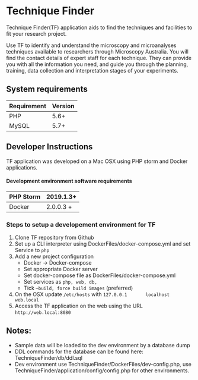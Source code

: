 # Technique Finder

Technique Finder(TF) application aids to find the techniques and facilities to fit your research project.

Use TF to identify and understand the microscopy and microanalyses techniques available to researchers through Microscopy Australia.
You will find the contact details of expert staff for each technique. They can provide you with all the information you need,
and guide you through the planning, training, data collection and interpretation stages of your experiments.

## System requirements

| Requirement | Version|
|-----|-----|
| PHP | 5.6+|
| MySQL| 5.7+|

 
## Developer Instructions
TF application was developed on a Mac OSX using PHP storm and Docker applications.

#### Development environment software requirements

| PHP Storm | 2019.1.3+ |
|---------- |---------- |
| Docker    | 2.0.0.3 + |

### Steps to setup a developement environment for TF
1. Clone TF repository from Github
2. Set up a CLI interpreter using DockerFiles/docker-compose.yml and set Service to `php`
3. Add a new project configuration
    - Docker -> Docker-compose
    - Set appropriate Docker server
    - Set docker-compose file as DockerFiles/docker-compose.yml
    - Set services as `php, web, db,`
    - Tick `—build, force build images` (preferred)
4. On the OSX update `/etc/hosts` with ```127.0.0.1       localhost web.local```
5. Access the TF application on the web using the URL `http://web.local:8080`


## Notes:
- Sample data will be loaded to the dev environment by a database dump
- DDL commands for the database can be found here: TechniqueFinder/db/ddl.sql
- Dev environment use TechniqueFinder/DockerFiles/dev-config.php, use TechniqueFinder/application/config/config.php for other environments.
 





 
